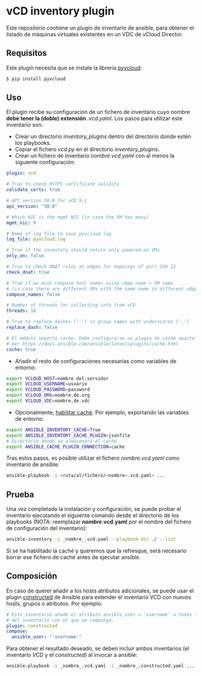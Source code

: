 # vCD inventory plugin

Este repositorio contiene un plugin de inventario de ansible, para obtener el listado de máquinas virtuales existentes en un VDC de vCloud Director.

## Requisitos

Este plugin necesita que se instale la librería [pyvcloud](https://pypi.org/project/pyvcloud/):

```bash
$ pip install pyvcloud
```

## Uso

El plugin recibe su configuración de un fichero de inventario cuyo nombre **debe tener la (doble) extensión** *.vcd.yaml*. Los pasos para utilizar este inventario son:

- Crear un directorio *inventory_plugins* dentro del directorio donde estén los playbooks.
- Copiar el fichero *vcd.py* en el directorio *inventory_plugins*.
- Crear un fichero de inventario *_nombre_.vcd.yaml* con al menos la siguiente configuración:

```yaml
plugin: vcd

# True to check HTTPS certificate validity
validate_certs: true

# API version 30.0 for vCD 9.1
api_version: "30.0"

# Which NIC is the mgmt NIC (in case the VM has many)
mgmt_nic: 0

# Name of log file to save pyvcloud log
log_file: pyvcloud.log

# True if the inventory should return only powered-on VMs
only_on: false

# True to check DNAT rules at edges for mappings of port SSH 22
check_dnat: true

# True if we must compose host names using vApp name + VM name
# (in case there are different VMs with the same name in different vApps)
compose_names: false

# Number of threads for collecting info from vCD
threads: 16

# True to replace dashes ('-') in group names with underscores ('_')
replace_dash: false

# El módulo soporta cache. Debe configurarse un plugin de caché aparte
# Ver https://docs.ansible.com/ansible/latest/plugins/cache.html
cache: true
```

- Añadir el resto de configuraciones necesarias como variables de entorno:

```bash
export VCLOUD_HOST=nombre.del.servidor
export VCLOUD_USERNAME=usuario
export VCLOUD_PASSWORD=password
export VCLOUD_ORG=nombre.de.org
export VCLOUD_VDC=nombre.de.vdc
```

- Opcionalmente, [habilitar caché](https://docs.ansible.com/ansible/latest/plugins/cache.html). Por ejemplo, exportando las variables de entorno:

```bash
export ANSIBLE_INVENTORY_CACHE=True
export ANSIBLE_INVENTORY_CACHE_PLUGIN=jsonfile
# Directorio donde se almacenará el caché
export ANSIBLE_CACHE_PLUGIN_CONNECTION=cache
```

Tras estos pasos, es posible utilizar el fichero *_nombre_.vcd.yaml* como inventario de ansible:

```bash
ansible-playbook -i <ruta/al/fichero/<nombre>.vcd.yaml> ...
```

## Prueba

Una vez completada la instalación y configuración, se puede probar el inventario ejecutando el siguiente comando desde el directorio de los playbooks (NOTA: reemplazar **_nombre_.vcd.yaml** por el nombre del fichero de configuración del inventario):

```bash
ansible-inventory -i _nombre_.vcd.yaml --playbook-dir ./ --list
```

Si se ha habilitado la caché y queremos que la refresque, será necesario borrar ese fichero de caché antes de ejecutar ansible.

## Composición

En caso de querer añadir a los hosts atributos adicionales, se puede usar el plugin [constructed](https://docs.ansible.com/ansible/latest/plugins/inventory/constructed.html) de Ansible para extender el inventario VCD con nuevos hosts, grupos o atributos. Por ejemplo:

```yaml
# Este inventario añade el atributo ansible_user = 'username' a todos los hosts
# del inventario con el que se componga.
plugin: constructed
compose:
  ansible_user: "'username'"
```

Para obtener el resultado deseado, se deben incluir ambos inventarios (el inventario *VCD* y el *constructed*) al invocar a ansible:

```bash
ansible-playbook -i _nombre_.vcd.yaml -i _nombre_.constructed.yaml ...
```
